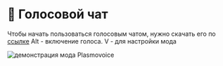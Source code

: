 # 🎤 Голосовой чат

Чтобы начать пользоваться голосовым чатом, нужно скачать его по [ссылке](https://www.curseforge.com/minecraft/mc-mods/plasmo-voice)
Alt - включение голоса. V - для настройки мода

![демонстрация мода Plasmovoice](https://2376298745-files.gitbook.io/~/files/v0/b/gitbook-x-prod.appspot.com/o/spaces%2FiafV1IVuYhXRQw30ttj9%2Fuploads%2F9G0ynHqmNg0zPQ2UFMwh%2F%D0%BF%D0%BB%D0%B0%D0%B7%D0%BC%D0%BE.png?alt=media&token=3e51106c-3af9-4558-863a-dc014f35d82e)
